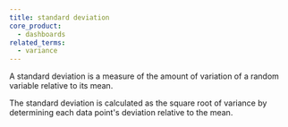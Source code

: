 ```yaml
---
title: standard deviation
core_product:
  - dashboards
related_terms:
  - variance
---
```

A standard deviation is a measure of the amount of variation of a random variable relative to its mean.

The standard deviation is calculated as the square root of variance by determining each data point's deviation relative to the mean.
